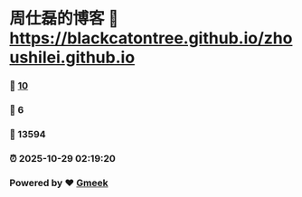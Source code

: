 # 周仕磊的博客 :link: https://blackcatontree.github.io/zhoushilei.github.io 
### :page_facing_up: [10](https://blackcatontree.github.io/zhoushilei.github.io/tag.html) 
### :speech_balloon: 6 
### :hibiscus: 13594 
### :alarm_clock: 2025-10-29 02:19:20 
### Powered by :heart: [Gmeek](https://github.com/Meekdai/Gmeek)
